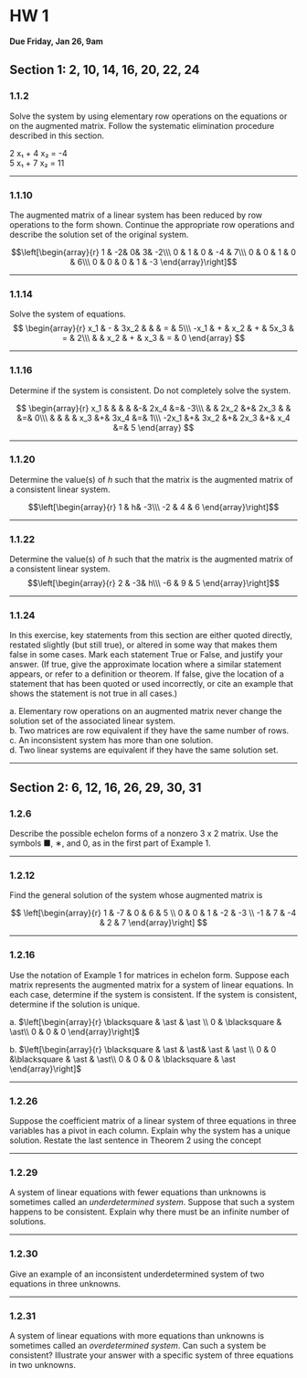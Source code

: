 # HW 1

**Due Friday, Jan 26, 9am**

## Section 1: 2, 10, 14, 16, 20, 22, 24    

### 1.1.2
Solve the system by using elementary row operations on the
equations or on the augmented matrix. Follow
the systematic elimination procedure described in this section.

2 x₁ + 4 x₂ = -4  
5 x₁ + 7 x₂ = 11

---

### 1.1.10
The augmented matrix of a linear system has
been reduced by row operations to the form shown. Continue the appropriate row operations and describe the solution
set of the original system.

$$\left[\begin{array}{r}
 1 & -2&  0&  3&  -2\\\
 0 & 1 & 0 & -4 & 7\\\
 0 &  0 & 1 & 0 & 6\\\
 0 & 0 & 0 & 1 & -3
\end{array}\right]$$

---

### 1.1.14
Solve the system of equations.
$$
\begin{array}{r}
x_1 & - & 3x_2 &   &      & = & 5\\\
-x_1 & + & x_2 & + & 5x_3 & = & 2\\\
     &   & x_2 & + & x_3 & = & 0
     \end{array}
$$

---

### 1.1.16
Determine if the system is consistent.  Do not completely solve the system.

$$
\begin{array}{r}
  x_1 & &      & &      &-& 2x_4 &=& -3\\\
      & & 2x_2 &+& 2x_3 & &      &=& 0\\\
      & &      & &  x_3 &+& 3x_4 &=& 1\\\
-2x_1 &+& 3x_2 &+& 2x_3 &+&  x_4 &=& 5
\end{array}
$$

---

### 1.1.20
Determine the value(s) of $h$ such that the matrix is the
augmented matrix of a consistent linear system.

$$\left[\begin{array}{r}
 1 & h& -3\\\
 -2 & 4 & 6
\end{array}\right]$$

---

### 1.1.22
Determine the value(s) of $h$ such that the matrix is the
augmented matrix of a consistent linear system.
$$\left[\begin{array}{r}
 2 & -3& h\\\
 -6 & 9 & 5
\end{array}\right]$$

---

### 1.1.24
In this exercise, key statements from this section are
either quoted directly, restated slightly (but still true), or
altered in some way that makes them false in some cases. Mark each statement True or False, and justify your answer. (If
true, give the approximate location where a similar statement appears, or refer to a definition or theorem. If false, give the location of a statement that has been quoted or used incorrectly, or cite an example that shows the statement is not true in all cases.)

a. Elementary row operations on an augmented matrix never
  change the solution set of the associated linear system.  
b. Two matrices are row equivalent if they have the same
  number of rows.  
c. An inconsistent system has more than one solution.  
d. Two linear systems are equivalent if they have the same
  solution set.

---

## Section 2: 6, 12, 16, 26, 29, 30, 31

### 1.2.6
Describe the possible echelon forms of a nonzero 3 x 2
matrix. Use the symbols ■, ∗, and 0, as in the first part of
 Example 1.

---

### 1.2.12
Find the general solution of the system whose
augmented matrix is

$$
\left[\begin{array}{r}
1 & -7 & 0 & 6 & 5 \\
0 & 0 & 1 & -2 & -3 \\
-1 & 7 & -4 & 2 & 7
\end{array}\right]
$$

---

### 1.2.16
Use the notation of Example 1 for matrices
in echelon form. Suppose each matrix represents the augmented
matrix for a system of linear equations. In each case, determine if the system is consistent. If the system is consistent, determine if the solution is unique.

a.
$\left[\begin{array}{r}
\blacksquare & \ast & \ast \\
0 & \blacksquare & \ast\\
0 & 0 & 0
\end{array}\right]$

b. $\left[\begin{array}{r}
\blacksquare & \ast & \ast& \ast & \ast \\
0 & 0 &\blacksquare & \ast & \ast\\
0 & 0 & 0 & \blacksquare & \ast
\end{array}\right]$

---

### 1.2.26
Suppose the coefficient matrix of a linear system of three
equations in three variables has a pivot in each column.
Explain why the system has a unique solution.
Restate the last sentence in Theorem 2 using the concept

---

### 1.2.29
A system of linear equations with fewer equations than
unknowns is sometimes called an *underdetermined system*.
Suppose that such a system happens to be consistent. Explain
why there must be an infinite number of solutions.

---

### 1.2.30
Give an example of an inconsistent underdetermined system
of two equations in three unknowns.

---

### 1.2.31
A system of linear equations with more equations than
unknowns is sometimes called an *overdetermined system*. Can
such a system be consistent? Illustrate your answer with a
specific system of three equations in two unknowns.
